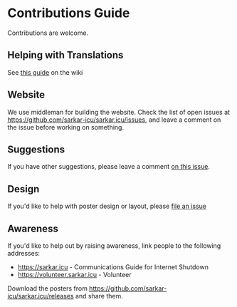 # Contributions Guide

Contributions are welcome. 

## Helping with Translations

See [this guide](https://github.com/sarkar-icu/sarkar.icu/wiki/Help-with-Translations) on the wiki

## Website

We use middleman for building the website. Check the list of open issues at <https://github.com/sarkar-icu/sarkar.icu/issues>,
and leave a comment on the issue before working on something.

## Suggestions

If you have other suggestions, please leave a comment [on this issue](#16).

## Design

If you'd like to help with poster design or layout, please [file an issue](https://github.com/sarkar-icu/sarkar.icu/issues/new)

## Awareness

If you'd like to help out by raising awareness, link people to the following addresses: 

- <https://sarkar.icu> - Communications Guide for Internet Shutdown
- <https://volunteer.sarkar.icu> - Volunteer

Download the posters from https://github.com/sarkar-icu/sarkar.icu/releases and share them.